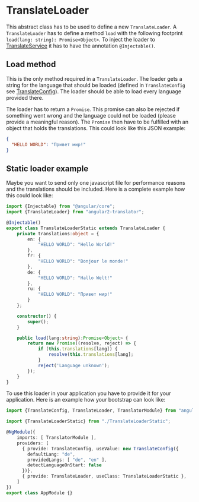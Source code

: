 # TranslateLoader

This abstract class has to be used to define a new `TranslateLoader`. A `TranslateLoader` has to define a method `load` 
with the following footprint `load(lang: string): Promise<Object>`. To inject the loader to 
[TranslateService](docs/TranslateService.md) it has to have the annotation `@Injectable()`.

## Load method

This is the only method required in a `TranslateLoader`. The loader gets a string for the language that should be
loaded (defined in `TranslateConfig` see [TranslateConfig](docs/TranslateConfig.md)). The loader should be able to
load every language provided there.

The loader has to return a `Promise`. This promise can also be rejected if something went wrong and
the language could not be loaded (please provide a meaningful reason). The `Promise` then have to be fulfilled with an
object that holds the translations. This could look like this JSON example:
```json
{
  "HELLO WORLD": "Привет мир!"
}
```

## Static loader example

Maybe you want to send only one javascript file for performance reasons and the translations should be included. Here
is a complete example how this could look like:

```ts
import {Injectable} from "@angular/core";
import {TranslateLoader} from "angular2-translator";

@Injectable()
export class TranslateLoaderStatic extends TranslateLoader {
    private translations:object = {
        en: {
            "HELLO WORLD": "Hello World!"
        },
        fr: {
            "HELLO WORLD": "Bonjour le monde!"
        },
        de: {
            "HELLO WORLD": "Hallo Welt!"
        },
        ru: {
            "HELLO WORLD": "Привет мир!"
        }
    };

    constructor() {
        super();
    }

    public load(lang:string):Promise<Object> {
        return new Promise((resolve, reject) => {
            if (this.translations[lang]) {
                resolve(this.translations[lang];
            }
            reject('Language unknown');
        });
    }
}
```

To use this loader in your application you have to provide it for your application. Here is an example how your
bootstrap can look like:
```ts
import {TranslateConfig, TranslateLoader, TranslatorModule} from "angular2-translator";

import {TranslateLoaderStatic} from "./TranslateLoaderStatic";

@NgModule({
    imports: [ TranslatorModule ],
    providers: [
      { provide: TranslateConfig, useValue: new TranslateConfig({
        defaultLang: "de",
        providedLangs: [ "de", "en" ],
        detectLanguageOnStart: false
      })},
      { provide: TranslateLoader, useClass: TranslateLoaderStatic },
    ]
})
export class AppModule {}
```
